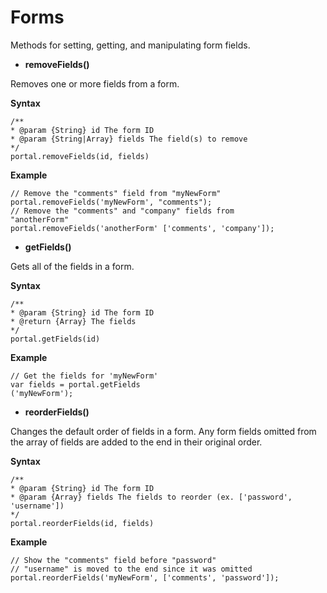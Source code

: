 ﻿---
sidebar_position: 4
---

# Forms

<head>
  <meta name="guidename" content="API Management"/>
  <meta name="context" content="GUID-e27891be-4491-4fb7-a81f-5dfd3f2845c4"/>
</head>

Methods for setting, getting, and manipulating form fields.

- **removeFields()**

Removes one or more fields from a form.

**Syntax**

```
/**
* @param {String} id The form ID
* @param {String|Array} fields The field(s) to remove
*/
portal.removeFields(id, fields)
```

**Example**

```
// Remove the "comments" field from "myNewForm"
portal.removeFields('myNewForm', "comments");
// Remove the "comments" and "company" fields from
"anotherForm"
portal.removeFields('anotherForm' ['comments', 'company']);
```

- **getFields()**

Gets all of the fields in a form.

**Syntax**

```
/**
* @param {String} id The form ID
* @return {Array} The fields
*/
portal.getFields(id)
```

**Example**

```
// Get the fields for 'myNewForm'
var fields = portal.getFields
('myNewForm');
```

- **reorderFields()**

Changes the default order of fields in a form. Any form fields omitted from the array of fields are added to the end in their original order.

**Syntax**

```
/**
* @param {String} id The form ID
* @param {Array} fields The fields to reorder (ex. ['password', 'username'])
*/
portal.reorderFields(id, fields)
```

**Example**

```
// Show the "comments" field before "password"
// "username" is moved to the end since it was omitted
portal.reorderFields('myNewForm', ['comments', 'password']);
```
